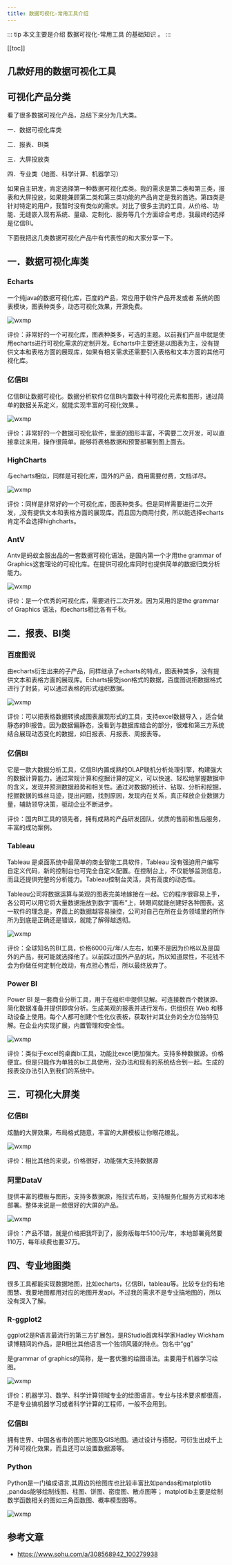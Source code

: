 ```yaml
---
title: 数据可视化-常用工具介绍
---
```


::: tip
本文主要是介绍 数据可视化-常用工具 的基础知识 。
:::

[[toc]]

## 几款好用的数据可视化工具 

## 可视化产品分类

看了很多数据可视化产品，总结下来分为几大类。

一．数据可视化库类

二．报表、BI类

三．大屏投放类

四．专业类（地图、科学计算、机器学习）

如果自主研发，肯定选择第一种数据可视化库类。我的需求是第二类和第三类，报表和大屏投放，如果能兼顾第二类和第三类功能的产品肯定是我的首选。第四类是针对特定的用户，我暂时没有类似的需求。对比了很多主流的工具，从价格、功能、无缝嵌入现有系统、量级、定制化、服务等几个方面综合考虑，我最终的选择是亿信BI。

下面我把这几类数据可视化产品中有代表性的和大家分享一下。

## 一．数据可视化库类

### Echarts

一个纯java的数据可视化库，百度的产品，常应用于软件产品开发或者 系统的图表模块，图表种类多，动态可视化效果，开源免费。

<img class= "zoom-custom-imgs" :src="$withBase('/assets/img/da/dataview/intro/38f3c9194aae4821bec496c4e30d838c.jpeg')" alt="wxmp">

评价：非常好的一个可视化库，图表种类多，可选的主题。以前我们产品中就是使用echarts进行可视化需求的定制开发。Echarts中主要还是以图表为主，没有提供文本和表格方面的展现库，如果有相关需求还需要引入表格和文本方面的其他可视化库。

### 亿信BI

亿信BI让数据可视化。数据分析软件亿信BI内置数十种可视化元素和图形，通过简单的数据关系定义，就能实现丰富的可视化效果.。

<img class= "zoom-custom-imgs" :src="$withBase('/assets/img/da/dataview/intro/97757d3bb11b4a0ca74123a8cf42b954.gif')" alt="wxmp">

评价：非常好的一个数据可视化软件，里面的图形丰富，不需要二次开发，可以直接拿过来用，操作很简单。能够将表格数据和预警部署到图上面去。

### **HighCharts**

与echarts相似，同样是可视化库，国外的产品，商用需要付费，文档详尽。

<img class= "zoom-custom-imgs" :src="$withBase('/assets/img/da/dataview/intro/7426249dca11437f88e083e72eea42a3.jpeg')" alt="wxmp">

评价：同样是非常好的一个可视化库，图表种类多。但是同样需要进行二次开发，,没有提供文本和表格方面的展现库。而且因为商用付费，所以能选择echarts肯定不会选择highcharts。

### **AntV**

Antv是蚂蚁金服出品的一套数据可视化语法，是国内第一个才用the grammar of Graphics这套理论的可视化库。在提供可视化库同时也提供简单的数据归类分析能力。

<img class= "zoom-custom-imgs" :src="$withBase('/assets/img/da/dataview/intro/e98ca9269a924d20a7009a44d2d18f62.jpeg')" alt="wxmp">

评价：是一个优秀的可视化库，需要进行二次开发。因为采用的是the grammar of Graphics 语法，和echarts相比各有千秋。

## 二．报表、BI类

### 百度图说

由echarts衍生出来的子产品，同样继承了echarts的特点，图表种类多，没有提供文本和表格方面的展现库。Echarts接受json格式的数据，百度图说把数据格式进行了封装，可以通过表格的形式组织数据。

<img class= "zoom-custom-imgs" :src="$withBase('/assets/img/da/dataview/intro/c7dbc38c1fcd4d6888b9df40b416a547.jpeg')" alt="wxmp">

评价：可以把表格数据转换成图表展现形式的工具，支持excel数据导入 ，适合做静态的BI报告。因为数据偏静态，没看到与数据库结合的部分，很难和第三方系统结合展现动态变化的数据，如日报表、月报表、周报表等。

### **亿信BI**

它是一款大数据分析工具，亿信BI内置成熟的OLAP联机分析处理引擎，构建强大的数据计算能力。通过常规计算和挖掘计算的定义，可以快速、轻松地掌握数据中的含义，发现并预测数据趋势和相关性。通过对数据的统计、钻取、分析和挖掘，挖掘数据的蛛丝马迹，提出问题，找到原因，发现内在关系，真正释放企业数据力量，辅助领导决策，驱动企业不断进步。

评价：国内BI工具的领先者，拥有成熟的产品研发团队，优质的售前和售后服务，丰富的成功案例。

### **Tableau**

Tableau 是桌面系统中最简单的商业智能工具软件，Tableau 没有强迫用户编写自定义代码，新的控制台也可完全自定义配置。在控制台上，不仅能够监测信息，而且还提供完整的分析能力。Tableau控制台灵活，具有高度的动态性。

Tableau公司将数据运算与美观的图表完美地嫁接在一起。它的程序很容易上手，各公司可以用它将大量数据拖放到数字“画布”上，转眼间就能创建好各种图表。这一软件的理念是，界面上的数据越容易操控，公司对自己在所在业务领域里的所作所为到底是正确还是错误，就能了解得越透彻。

<img class= "zoom-custom-imgs" :src="$withBase('/assets/img/da/dataview/intro/e11319965a66419cb6f5723c9496f7b2.jpeg')" alt="wxmp">

评价：全球知名的BI工具，价格6000元/年/人左右，如果不是因为价格以及是国外的产品，我可能就选择他了。以前踩过国外产品的坑，所以知道尿性，不花钱不会为你做任何定制化改动，有点担心售后，所以最终放弃了。

### **Power BI**

Power BI 是一套商业分析工具，用于在组织中提供见解。可连接数百个数据源、简化数据准备并提供即席分析。生成美观的报表并进行发布，供组织在 Web 和移动设备上使用。每个人都可创建个性化仪表板，获取针对其业务的全方位独特见解。在企业内实现扩展，内置管理和安全性。

<img class= "zoom-custom-imgs" :src="$withBase('/assets/img/da/dataview/intro/43c562b238fd4f19920d9f1f1ff9791b.jpeg')" alt="wxmp">

评价：类似于excel的桌面bi工具，功能比excel更加强大。支持多种数据源。价格便宜。但是只能作为单独的bi工具使用，没办法和现有的系统结合到一起。生成的报表没办法引入到我们的系统中。

## 三．可视化大屏类

### 亿信BI

炫酷的大屏效果，布局格式随意，丰富的大屏模板让你眼花缭乱。

<img class= "zoom-custom-imgs" :src="$withBase('/assets/img/da/dataview/intro/01b13df368a44a0ca05f453a9bc0960d.jpeg')" alt="wxmp">

评价：相比其他的来说，价格很好，功能强大支持数据源

### 阿里DataV

提供丰富的模板与图形，支持多数据源，拖拉式布局，支持服务化服务方式和本地部署。整体来说是一款很好的大屏的产品。

<img class= "zoom-custom-imgs" :src="$withBase('/assets/img/da/dataview/intro/edbd18307ae04f84b3565ce135f9488e.jpeg')" alt="wxmp">

评价：产品不错，就是价格把我吓到了，服务版每年5100元/年，本地部署竟然要110万，每年续费也要37万。

## 四、专业地图类

很多工具都能实现数据地图，比如echarts，亿信BI，tableau等。比较专业的有地图慧、我要地图都用对应的地图开发api，不过我的需求不是专业搞地图的，所以没有深入了解。

### R-ggplot2

ggplot2是R语言最流行的第三方扩展包，是RStudio首席科学家Hadley Wickham读博期间的作品，是R相比其他语言一个独领风骚的特点。包名中“gg”

是grammar of graphics的简称，是一套优雅的绘图语法。主要用于机器学习绘图。

<img class= "zoom-custom-imgs" :src="$withBase('/assets/img/da/dataview/intro/ab43aa1d1db04f48830a2777306225af.jpeg')" alt="wxmp">

评价：机器学习、数学、科学计算领域专业的绘图语言。专业与技术要求都很高，不是专业搞机器学习或者科学计算的工程师，一般不会用到。

### 亿信BI

拥有世界、中国各省市的图片地图及GIS地图。通过设计与搭配，可衍生出成千上万种可视化效果，而且还可以设置数据源等。

### Python

Python是一门编成语言,其周边的绘图库也比较丰富比如pandas和matplotlib ,pandas能够绘制线图、柱图、饼图、密度图、散点图等； matplotlib主要是绘制数学函数相关的图如三角函数图、概率模型图等。

<img class= "zoom-custom-imgs" :src="$withBase('/assets/img/da/dataview/intro/7ef02a28c930441c8d1dd69a4f63a5ae.jpeg')" alt="wxmp">

## 参考文章
* https://www.sohu.com/a/308568942_100279938